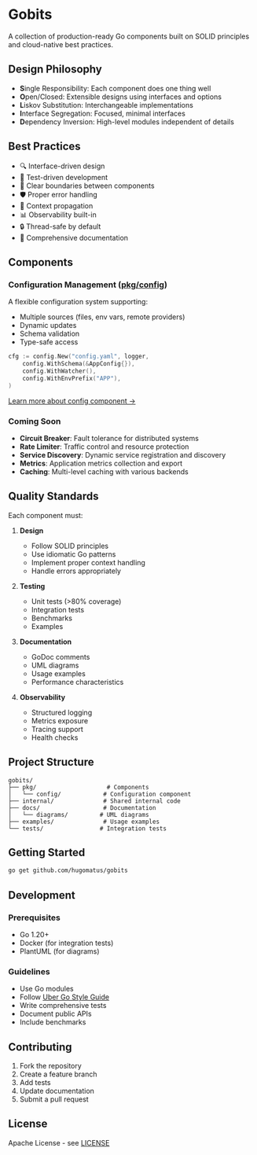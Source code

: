 # Gobits

A collection of production-ready Go components built on SOLID principles and cloud-native best practices.

## Design Philosophy

- **S**ingle Responsibility: Each component does one thing well
- **O**pen/Closed: Extensible designs using interfaces and options
- **L**iskov Substitution: Interchangeable implementations
- **I**nterface Segregation: Focused, minimal interfaces
- **D**ependency Inversion: High-level modules independent of details

## Best Practices

- 🔍 Interface-driven design
- 🧪 Test-driven development
- 📏 Clear boundaries between components
- 🛡️ Proper error handling
- 🔄 Context propagation
- 📊 Observability built-in
- 🔒 Thread-safe by default
- 📝 Comprehensive documentation

## Components

### Configuration Management ([pkg/config](pkg/config))

A flexible configuration system supporting:

- Multiple sources (files, env vars, remote providers)
- Dynamic updates
- Schema validation
- Type-safe access

```go
cfg := config.New("config.yaml", logger,
    config.WithSchema(&AppConfig{}),
    config.WithWatcher(),
    config.WithEnvPrefix("APP"),
)
```

[Learn more about config component →](pkg/config/README.md)

### Coming Soon

- **Circuit Breaker**: Fault tolerance for distributed systems
- **Rate Limiter**: Traffic control and resource protection
- **Service Discovery**: Dynamic service registration and discovery
- **Metrics**: Application metrics collection and export
- **Caching**: Multi-level caching with various backends

## Quality Standards

Each component must:

1. **Design**

   - Follow SOLID principles
   - Use idiomatic Go patterns
   - Implement proper context handling
   - Handle errors appropriately

2. **Testing**

   - Unit tests (>80% coverage)
   - Integration tests
   - Benchmarks
   - Examples

3. **Documentation**

   - GoDoc comments
   - UML diagrams
   - Usage examples
   - Performance characteristics

4. **Observability**
   - Structured logging
   - Metrics exposure
   - Tracing support
   - Health checks

## Project Structure

```
gobits/
├── pkg/                    # Components
│   └── config/            # Configuration component
├── internal/              # Shared internal code
├── docs/                  # Documentation
│   └── diagrams/         # UML diagrams
├── examples/              # Usage examples
└── tests/                # Integration tests
```

## Getting Started

```bash
go get github.com/hugomatus/gobits
```

## Development

### Prerequisites

- Go 1.20+
- Docker (for integration tests)
- PlantUML (for diagrams)

### Guidelines

- Use Go modules
- Follow [Uber Go Style Guide](https://github.com/uber-go/guide/blob/master/style.md)
- Write comprehensive tests
- Document public APIs
- Include benchmarks

## Contributing

1. Fork the repository
2. Create a feature branch
3. Add tests
4. Update documentation
5. Submit a pull request

## License

Apache License - see [LICENSE](LICENSE)
